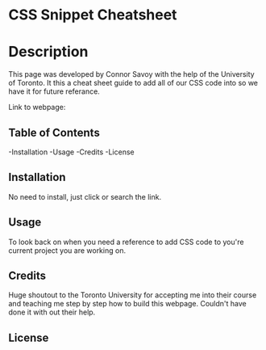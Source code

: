 # CSS Snippet Cheatsheet

# Description

This page was developed by Connor Savoy with the help of the University of Toronto. It this a cheat sheet guide to add all of our CSS code into so we have it for future referance.

Link to webpage: 

## Table of Contents

-Installation
-Usage
-Credits
-License

## Installation

No need to install, just click or search the link.

## Usage

To look back on when you need a reference to add CSS code to you're current project you are working on.

## Credits 

Huge shoutout to the Toronto University for accepting me into their course and teaching me step by step how to build this webpage. Couldn't have done it with out their help.

## License



